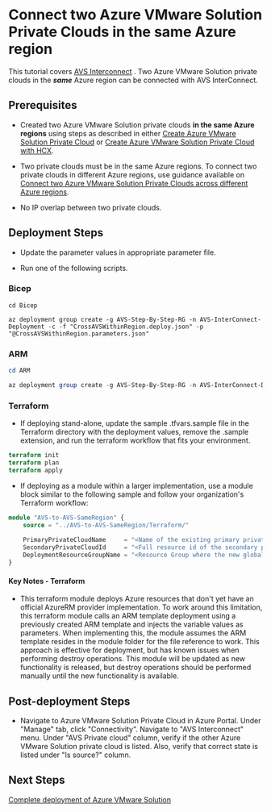 # Connect two Azure VMware Solution Private Clouds in the same Azure region

This tutorial covers [AVS Interconnect](https://docs.microsoft.com/azure/azure-vmware/connect-multiple-private-clouds-same-region?WT.mc_id=Portal-VMCP) . Two Azure VMware Solution private clouds in the ***same*** Azure region can be connected with AVS InterConnect.

## Prerequisites

* Created two Azure VMware Solution private clouds **in the same Azure regions** using steps as described in either [Create Azure VMware Solution Private Cloud](../../PrivateCloud/AVS-PrivateCloud/readme.md) or [Create Azure VMware Solution Private Cloud with HCX](../../PrivateCloud/AVS-PrivateCloud-WithHCX/readme.md).

* Two private clouds must be in the same Azure regions. To connect two private clouds in different Azure regions, use guidance available on [Connect two Azure VMware Solution Private Clouds across different Azure regions](../../Networking/AVS-to-AVS-CrossRegion-GlobalReach/readme.md).

* No IP overlap between two private clouds.

## Deployment Steps

* Update the parameter values in appropriate parameter file.

* Run one of the following scripts.

### Bicep

```azurecli-interactive
cd Bicep

az deployment group create -g AVS-Step-By-Step-RG -n AVS-InterConnect-Deployment -c -f "CrossAVSWithinRegion.deploy.json" -p "@CrossAVSWithinRegion.parameters.json"
```

### ARM

```powershell
cd ARM

az deployment group create -g AVS-Step-By-Step-RG -n AVS-InterConnect-Deployment -c -f "CrossAVSWithinRegion.deploy.json" -p "@CrossAVSWithinRegion.parameters.json"
```

### Terraform

* If deploying stand-alone, update the sample .tfvars.sample file in the Terraform directory with the deployment values, remove the .sample extension, and run the terraform workflow that fits your environment.

```terraform
terraform init
terraform plan
terraform apply
```

* If deploying as a module within a larger implementation, use a module block similar to the following sample and follow your organization's Terraform workflow:

```terraform
module "AVS-to-AVS-SameRegion" {
    source = "../AVS-to-AVS-SameRegion/Terraform/"
    
    PrimaryPrivateCloudName     = "<Name of the existing primary private cloud that will contain the inter-private cloud link resource, must exist within this resource group>"
    SecondaryPrivateCloudId     = "<Full resource id of the secondary private cloud, must be in the same region as the primary>"
    DeploymentResourceGroupName = "<Resource Group where the new globalReach resource will be created>"
}
```

#### Key Notes - Terraform

* This terraform module deploys Azure resources that don't yet have an official AzureRM provider implementation. To work around this limitation, this terraform module calls an ARM template deployment using a previously created ARM template and injects the variable values as parameters. When implementing this, the module assumes the ARM template resides in the module folder for the file reference to work. This approach is effective for deployment, but has known issues when performing destroy operations. This module will be updated as new functionality is released, but destroy operations should be performed manually until the new functionality is available.  

## Post-deployment Steps

* Navigate to Azure VMware Solution Private Cloud in Azure Portal. Under "Manage" tab, click "Connectivity". Navigate to "AVS Interconnect" menu. Under "AVS Private cloud" column, verify if the other Azure VMware Solution private cloud is listed. Also, verify that correct state is listed under "Is source?" column.

## Next Steps

[Complete deployment of Azure VMware Solution](../../../AVS-Landing-Zone/GreenField/readme.md)
